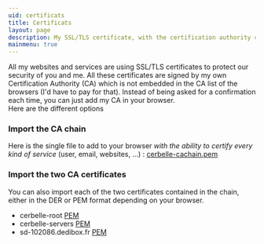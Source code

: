 ```yaml
---
uid: certificats
title: Certificats
layout: page
description: My SSL/TLS certificate, with the certification authority chain. 
mainmenu: true
---
```

<p>All my websites and services are using SSL/TLS certificates to protect our
security of you and me.  All these certificates are signed by my own
Certification Authority (CA) which is not embedded in the CA list of the
browsers (I'd have to pay for that). Instead of being asked for a confirmation
each time, you can just add my CA in your browser. <br/>
Here are the different options</p>
  
<h3>Import the CA chain</h3>

<p>Here is the single file to add to your browser <em>with the ability to
certify every kind of service</em> (user, email, websites, ...) : <a
href="{{ "/assets/pages/cerbelle-cachain.pem" | relative_url }}">cerbelle-cachain.pem</a></p>

<h3>Import the two CA certificates</h3>

<p>You can also import each of the two certificates contained in the chain,
either in the DER or PEM format depending on your browser.<br/>
    <ul>
        <li>cerbelle-root <a href="{{ "/assets/pages/cerbelle-root.crt" | relative_url }}">PEM</a></li>
        <li>cerbelle-servers <a href="{{ "/assets/pages/cerbelle-servers.crt" | relative_url }}">PEM</a></li>
        <li>sd-102086.dedibox.fr <a href="{{ "/assets/pages/sd-102086.dedibox.fr.crt" | relative_url }}">PEM</a></li>
    </ul>
</p>
